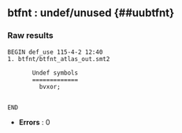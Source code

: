 ## btfnt : undef/unused {##uubtfnt}
### Raw results


~~~
BEGIN def_use 115-4-2 12:40
1. btfnt/btfnt_atlas_out.smt2
       
       Undef symbols
       =============
         bvxor;
         
       
END
~~~

* **Errors** : 0

